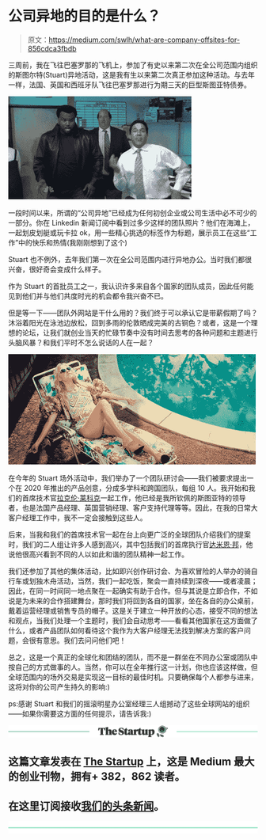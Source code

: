 # 公司异地的目的是什么？

> 原文：<https://medium.com/swlh/what-are-company-offsites-for-856cdca3fbdb>

三周前，我在飞往巴塞罗那的飞机上，参加了有史以来第二次在全公司范围内组织的斯图尔特(Stuart)异地活动，这是我有生以来第二次真正参加这种活动。与去年一样，法国、英国和西班牙队飞往巴塞罗那进行为期三天的巨型斯图亚特债券。

![](img/cbd1b2ee6d9112ddffb8175c61e6e93a.png)

一段时间以来，所谓的“公司异地”已经成为任何初创企业或公司生活中必不可少的一部分。你在 Linkedin 新闻订阅中看到过多少这样的团队照片？他们在海滩上，一起划皮划艇或玩卡拉 ok，用一些精心挑选的标签作为标题，展示员工在这些“工作”中的快乐和热情(我刚刚想到了这个)

Stuart 也不例外，去年我们第一次在全公司范围内进行异地办公。当时我们都很兴奋，很好奇会变成什么样子。

作为 Stuart 的首批员工之一，我认识许多来自各个国家的团队成员，因此任何能见到他们并与他们共度时光的机会都令我兴奋不已。

但是等一下——团队外网站是干什么用的？我们终于可以承认它是带薪假期了吗？沐浴着阳光在泳池边放松，回到多雨的伦敦晒成完美的古铜色？或者，这是一个理想的论坛，让我们就创业当天的忙碌节奏中没有时间去思考的各种问题和主题进行头脑风暴？和我们平时不怎么说话的人在一起？

![](img/9a17d101aeebd60e1d66f16763f247cf.png)

在今年的 Stuart 场外活动中，我们举办了一个团队研讨会——我们被要求提出一个在 2020 年推出的产品创意，分成多学科和跨国团队，每组 10 人。我开始和我们的首席技术官[拉克伦·莱科克](https://medium.com/u/730f48cf946e?source=post_page-----856cdca3fbdb--------------------------------)一起工作，他已经是我所钦佩的斯图亚特的领导者，也是法国产品经理、英国营销经理、客户支持代理等等。因此，在我的日常大客户经理工作中，我不一定会接触到这些人。

后来，当我和我们的首席技术官一起在台上向更广泛的全球团队介绍我们的提案时，我们的二人组让许多人感到高兴，其中包括我们的首席执行官[达米恩·邦](https://medium.com/u/18b730ea3a04?source=post_page-----856cdca3fbdb--------------------------------)，他说他很高兴看到不同的人以如此和谐的团队精神一起工作。

我们还参加了其他的集体活动，比如即兴创作研讨会、为喜欢冒险的人举办的骑自行车或划独木舟活动，当然，我们一起吃饭，聚会一直持续到深夜——或者凌晨；因此，在同一时间同一地点聚在一起确实有助于合作。但与其说是立即合作，不如说是为未来的合作搭建舞台，那时我们将回到各自的国家，坐在各自的办公桌前，戴着运营经理或销售专员的帽子。这是关于建立一种开放的心态，接受不同的想法和观点，当我们处理一个主题时，我们会自动思考——看看其他国家在这方面做了什么，或者产品团队如何看待这个我作为大客户经理无法找到解决方案的客户问题，会很有意思。我们去问问他们吧！

总之，这是一个真正的全球化和团结的团队，而不是一群坐在不同办公室或团队中按自己的方式做事的人。当然，你可以在全年推行这一计划，你也应该这样做，但全球范围内的场外交易是实现这一目标的最佳时机。只要确保每个人都参与进来，这将对你的公司产生持久的影响:)

ps:感谢 Stuart 和我们的摇滚明星办公室经理三人组撼动了这些全球网站的组织——如果你需要这方面的任何提示，请告诉我:)

[![](img/308a8d84fb9b2fab43d66c117fcc4bb4.png)](https://medium.com/swlh)

## 这篇文章发表在 [The Startup](https://medium.com/swlh) 上，这是 Medium 最大的创业刊物，拥有+ 382，862 读者。

## 在这里订阅接收[我们的头条新闻](http://growthsupply.com/the-startup-newsletter/)。

[![](img/b0164736ea17a63403e660de5dedf91a.png)](https://medium.com/swlh)
